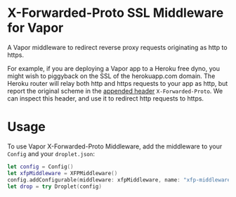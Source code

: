 # X-Forwarded-Proto SSL Middleware for Vapor

A Vapor middleware to redirect reverse proxy requests originating as http to https.

For example, if you are deploying a Vapor app to a Heroku free dyno, you might wish to piggyback on the SSL of the herokuapp.com domain. The Heroku router will relay both http and https requests to your app as http, but report the original scheme in the [appended header]([https://devcenter.heroku.com/articles/http-routing#heroku-headers) `X-Forwarded-Proto`. We can inspect this header, and use it to redirect http requests to https.

# Usage

To use Vapor X-Forwarded-Proto Middleware, add the middleware to your `Config` and your `droplet.json`:

```swift
let config = Config()
let xfpMiddleware = XFPMiddleware()
config.addConfigurable(middleware: xfpMiddleware, name: "xfp-middleware")
let drop = try Droplet(config)
```
